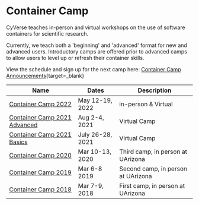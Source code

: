 # Container Camp

CyVerse teaches in-person and virtual workshops on the use of software containers for scientific research. 

Currently, we teach both a 'beginning' and 'advanced' format for new and advanced users. Introductory camps are offered prior to advanced camps to allow users to level up or refresh their container skills.

View the schedule and sign up for the next camp here: [Container Camp Announcements](https://cyverse.org/cc){target=_blank}

| Name | Dates | Description |
|------|-------|-------------|
| [Container Camp 2022](https://cyverse-learning-materials.github.io/container-camp/) | May 12-19, 2022 | in-person & Virtual |
| [Container Camp 2021 Advanced](https://cyverse-container-camp.readthedocs-hosted.com/en/latest/) | Aug 2-4, 2021 | Virtual Camp |
| [Container Camp 2021 Basics](https://cyverse-container-camp.readthedocs-hosted.com/en/latest/) | July 26-28, 2021 | Virtual Camp |
| [Container Camp 2020](https://cyverse-container-camp-workshop-2020.readthedocs-hosted.com/en/latest/) | Mar 10-13, 2020 | Third camp, in person at UArizona |
| [Container Camp 2019](https://cyverse-container-camp-workshop-2019.readthedocs-hosted.com/en/latest/) | Mar 6-8 2019 | Second camp, in person at UArizona |
| [Container Camp 2018](https://cyverse-container-camp-workshop-2018.readthedocs-hosted.com/en/latest/) | Mar 7-9, 2018 | First camp, in person at UArizona | 
